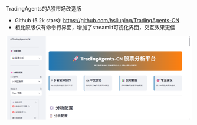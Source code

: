 TradingAgents的A股市场改造版
- Github (5.2k stars): https://github.com/hsliuping/TradingAgents-CN
- 相比原版仅有命令行界面，增加了streamlit可视化界面，交互效果更佳

![](.03_TradingMaster_CN_images/界面.png)
